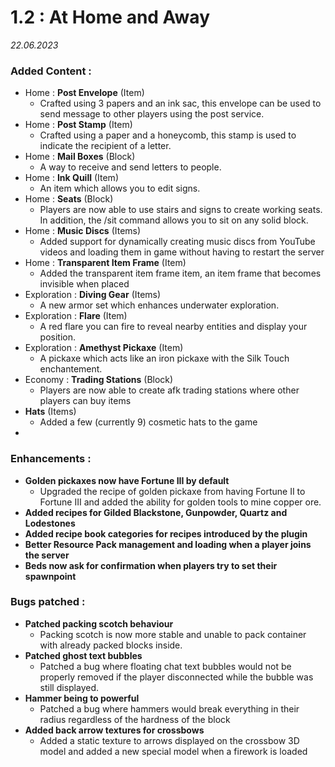 # 1.2 : At Home and Away
*22.06.2023*

### Added Content :
- Home : **Post Envelope** (Item)
  - Crafted using 3 papers and an ink sac, this envelope can be used to send message to other players using the post service.
- Home : **Post Stamp** (Item)
  - Crafted using a paper and a honeycomb, this stamp is used to indicate the recipient of a letter.
- Home : **Mail Boxes** (Block)
  - A way to receive and send letters to people.
- Home : **Ink Quill** (Item)
  - An item which allows you to edit signs.
- Home : **Seats** (Block)
  - Players are now able to use stairs and signs to create working seats. In addition, the /sit command allows you to sit on any solid block.
- Home : **Music Discs** (Items)
  - Added support for dynamically creating music discs from YouTube videos and loading them in game without having to restart the server
- Home : **Transparent Item Frame** (Item)
  - Added the transparent item frame item, an item frame that becomes invisible when placed
- Exploration : **Diving Gear** (Items)
  - A new armor set which enhances underwater exploration.
- Exploration : **Flare** (Item)
  - A red flare you can fire to reveal nearby entities and display your position.
- Exploration : **Amethyst Pickaxe** (Item)
  - A pickaxe which acts like an iron pickaxe with the Silk Touch enchantement.
- Economy : **Trading Stations** (Block)
  - Players are now able to create afk trading stations where other players can buy items
- **Hats** (Items)
  - Added a few (currently 9) cosmetic hats to the game
- 

### Enhancements :
 - **Golden pickaxes now have Fortune III by default**
   - Upgraded the recipe of golden pickaxe from having Fortune II to Fortune III and added the ability for golden tools to mine copper ore.
 - **Added recipes for Gilded Blackstone, Gunpowder, Quartz and Lodestones**
 - **Added recipe book categories for recipes introduced by the plugin**
 - **Better Resource Pack management and loading when a player joins the server**
 - **Beds now ask for confirmation when players try to set their spawnpoint**
### Bugs patched :
- **Patched packing scotch behaviour**
    - Packing scotch is now more stable and unable to pack container with already packed blocks inside.
- **Patched ghost text bubbles**
  - Patched a bug where floating chat text bubbles would not be properly removed if the player disconnected while the bubble was still displayed.
- **Hammer being to powerful**
  - Patched a bug where hammers would break everything in their radius regardless of the hardness of the block
- **Added back arrow textures for crossbows**
  - Added a static texture to arrows displayed on the crossbow 3D model and added a new special model when a firework is loaded